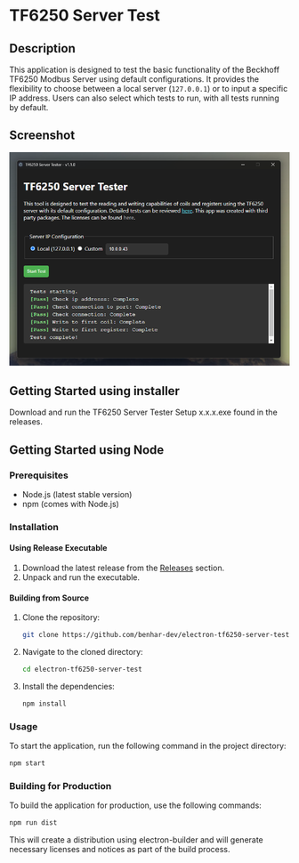 # TF6250 Server Test

## Description

This application is designed to test the basic functionality of the Beckhoff TF6250 Modbus Server using default configurations. It provides the flexibility to choose between a local server (`127.0.0.1`) or to input a specific IP address. Users can also select which tests to run, with all tests running by default.

## Screenshot

![image](./docs/Images/Screenshot.png)

## Getting Started using installer

Download and run the TF6250 Server Tester Setup x.x.x.exe found in the releases.

## Getting Started using Node

### Prerequisites

- Node.js (latest stable version)
- npm (comes with Node.js)

### Installation

#### Using Release Executable

1. Download the latest release from the [Releases](link-to-your-releases-page) section.
2. Unpack and run the executable.

#### Building from Source

1. Clone the repository:

   ```bash
   git clone https://github.com/benhar-dev/electron-tf6250-server-test.git
   ```

2. Navigate to the cloned directory:

   ```bash
   cd electron-tf6250-server-test
   ```

3. Install the dependencies:
   ```bash
   npm install
   ```

### Usage

To start the application, run the following command in the project directory:

```bash
npm start
```

### Building for Production

To build the application for production, use the following commands:

```bash
npm run dist
```

This will create a distribution using electron-builder and will generate necessary licenses and notices as part of the build process.
